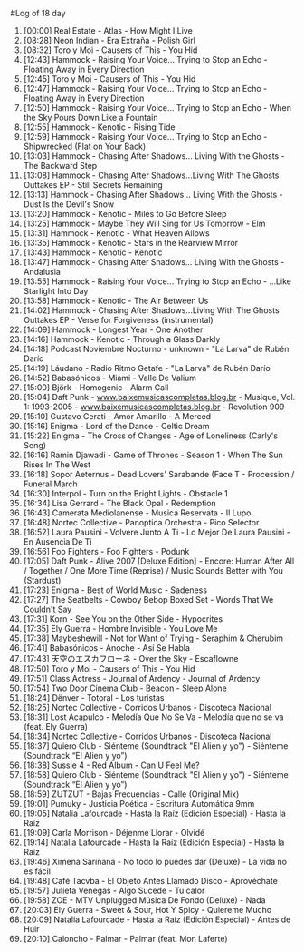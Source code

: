 #Log of 18 day

1. [00:00] Real Estate - Atlas - How Might I Live
1. [08:28] Neon Indian - Era Extraña - Polish Girl
1. [08:32] Toro y Moi - Causers of This - You Hid
1. [12:43] Hammock - Raising Your Voice... Trying to Stop an Echo - Floating Away in Every Direction
1. [12:45] Toro y Moi - Causers of This - You Hid
1. [12:47] Hammock - Raising Your Voice... Trying to Stop an Echo - Floating Away in Every Direction
1. [12:50] Hammock - Raising Your Voice... Trying to Stop an Echo - When the Sky Pours Down Like a Fountain
1. [12:55] Hammock - Kenotic - Rising Tide
1. [12:59] Hammock - Raising Your Voice... Trying to Stop an Echo - Shipwrecked (Flat on Your Back)
1. [13:03] Hammock - Chasing After Shadows... Living With the Ghosts - The Backward Step
1. [13:08] Hammock - Chasing After Shadows...Living With The Ghosts Outtakes EP - Still Secrets Remaining
1. [13:13] Hammock - Chasing After Shadows... Living With the Ghosts - Dust Is the Devil's Snow
1. [13:20] Hammock - Kenotic - Miles to Go Before Sleep
1. [13:25] Hammock - Maybe They Will Sing for Us Tomorrow - Elm
1. [13:31] Hammock - Kenotic - What Heaven Allows
1. [13:35] Hammock - Kenotic - Stars in the Rearview Mirror
1. [13:43] Hammock - Kenotic - Kenotic
1. [13:47] Hammock - Chasing After Shadows... Living With the Ghosts - Andalusia
1. [13:55] Hammock - Raising Your Voice... Trying to Stop an Echo - ...Like Starlight Into Day
1. [13:58] Hammock - Kenotic - The Air Between Us
1. [14:02] Hammock - Chasing After Shadows...Living With The Ghosts Outtakes EP - Verse for Forgiveness (instrumental)
1. [14:09] Hammock - Longest Year - One Another
1. [14:16] Hammock - Kenotic - Through a Glass Darkly
1. [14:18] Podcast Noviembre Nocturno - unknown - "La Larva" de Rubén Darío
1. [14:19] Láudano - Radio Ritmo Getafe - "La Larva" de Rubén Darío
1. [14:52] Babasónicos - Miami - Valle De Valium
1. [15:00] Björk - Homogenic - Alarm Call
1. [15:04] Daft Punk - www.baixemusicascompletas.blog.br - Musique, Vol. 1: 1993-2005 - www.baixemusicascompletas.blog.br - Revolution 909
1. [15:10] Gustavo Cerati - Amor Amarillo - A Merced
1. [15:16] Enigma - Lord of the Dance - Celtic Dream
1. [15:22] Enigma - The Cross of Changes - Age of Loneliness (Carly's Song)
1. [16:16] Ramin Djawadi - Game of Thrones - Season 1 - When The Sun Rises In The West
1. [16:18] Sopor Aeternus - Dead Lovers' Sarabande (Face T - Procession / Funeral March
1. [16:30] Interpol - Turn on the Bright Lights - Obstacle 1
1. [16:34] Lisa Gerrard - The Black Opal - Redemption
1. [16:43] Camerata Mediolanense - Musica Reservata - Il Lupo
1. [16:48] Nortec Collective - Panoptica Orchestra - Pico Selector
1. [16:52] Laura Pausini - Volvere Junto A Ti - Lo Mejor De Laura Pausini - En Ausencia De Ti
1. [16:56] Foo Fighters - Foo Fighters - Podunk
1. [17:05] Daft Punk - Alive 2007 [Deluxe Edition] - Encore: Human After All / Together / One More Time (Reprise) / Music Sounds Better with You (Stardust)
1. [17:23] Enigma - Best of World Music - Sadeness
1. [17:27] The Seatbelts - Cowboy Bebop Boxed Set - Words That We Couldn't Say
1. [17:31] Korn - See You on the Other Side - Hypocrites
1. [17:35] Ely Guerra - Hombre Invisible - You Love Me
1. [17:38] Maybeshewill - Not for Want of Trying - Seraphim & Cherubim
1. [17:41] Babasónicos - Anoche - Así Se Habla
1. [17:43] 天空のエスカフローネ - Over the Sky - Escaflowne
1. [17:50] Toro y Moi - Causers of This - You Hid
1. [17:51] Class Actress - Journal of Ardency - Journal of Ardency
1. [17:54] Two Door Cinema Club - Beacon - Sleep Alone
1. [18:24] Dënver - Totoral - Los turistas
1. [18:25] Nortec Collective - Corridos Urbanos - Discoteca Nacional
1. [18:31] Lost Acapulco - Melodía Que No Se Va - Melodía que no se va (feat. Ely Guerra)
1. [18:34] Nortec Collective - Corridos Urbanos - Discoteca Nacional
1. [18:37] Quiero Club - Siénteme (Soundtrack "El Alien y yo") - Siénteme (Soundtrack “El Alien y yo”)
1. [18:38] Sussie 4 - Red Album - Can U Feel Me?
1. [18:58] Quiero Club - Siénteme (Soundtrack "El Alien y yo") - Siénteme (Soundtrack “El Alien y yo”)
1. [18:59] ZUTZUT - Bajas Frecuencias - Calle (Original Mix)
1. [19:01] Pumuky - Justicia Poética - Escritura Automática 9mm
1. [19:05] Natalia Lafourcade - Hasta la Raíz (Edición Especial) - Hasta la Raíz
1. [19:09] Carla Morrison - Déjenme Llorar - Olvidé
1. [19:14] Natalia Lafourcade - Hasta la Raíz (Edición Especial) - Hasta la Raíz
1. [19:46] Ximena Sariñana - No todo lo puedes dar (Deluxe) - La vida no es fácil
1. [19:48] Café Tacvba - El Objeto Antes Llamado Disco - Aprovéchate
1. [19:57] Julieta Venegas - Algo Sucede - Tu calor
1. [19:58] ZOE - MTV Unplugged Música De Fondo (Deluxe) - Nada
1. [20:03] Ely Guerra - Sweet & Sour, Hot Y Spicy - Quiereme Mucho
1. [20:09] Natalia Lafourcade - Hasta la Raíz (Edición Especial) - Antes de Huir
1. [20:10] Caloncho - Palmar - Palmar (feat. Mon Laferte)

